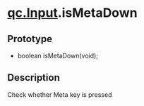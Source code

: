 # [qc.Input](Input.md).isMetaDown

## Prototype
* boolean isMetaDown(void);

## Description
Check whether Meta key is pressed
